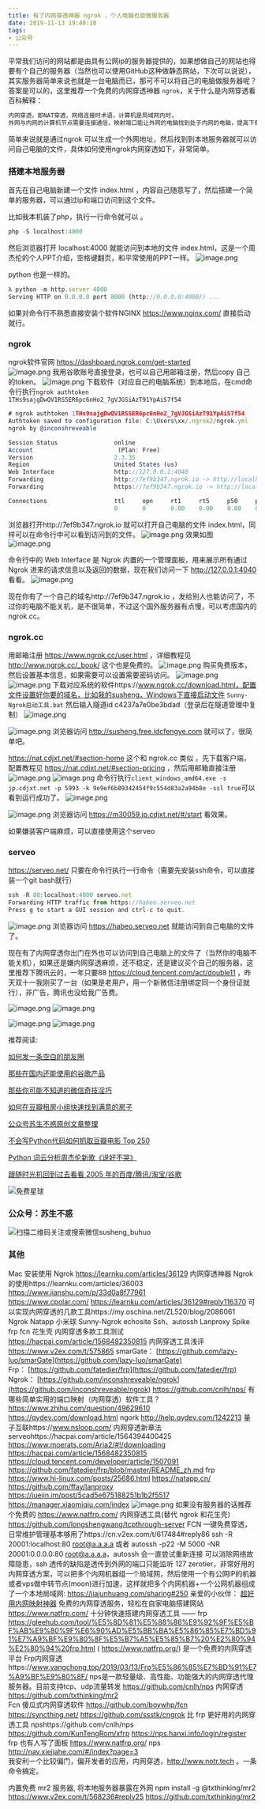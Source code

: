 ```yaml
---
title: 有了内网穿透神器 ngrok ，个人电脑也能做服务器
date: 2019-11-13 19:40:10
tags:
- 公众号
---
```

平常我们访问的网站都是由具有公网ip的服务器提供的，如果想做自己的网站也得要有个自己的服务器（当然也可以使用GitHub这种做静态网站，下次可以说说），其实服务器简单来说也就是一台电脑而已，那可不可以将自己的电脑做服务器呢？答案是可以的，这里推荐一个免费的内网穿透神器 `ngrok`，关于什么是内网穿透看百科解释：
```js
内网穿透，即NAT穿透，网络连接时术语，计算机是局域网内时，
外网与内网的计算机节点需要连接通信，映射端口能让外网的电脑找到处于内网的电脑，提高下载速度。
```
简单来说就是通过ngrok 可以生成一个外网地址，然后找到到本地服务器就可以访问自己电脑的文件，具体如何使用ngrok内网穿透如下，非常简单。
### 搭建本地服务器
首先在自己电脑新建一个文件 index.html ，内容自己随意写了，然后搭建一个简单的服务器，可以通过ip和端口访问到这个文件。

比如我本机装了php，执行一行命令就可以 。
```js
php -S localhost:4000
```
然后浏览器打开 localhost:4000 就能访问到本地的文件 index.html，这是一个周杰伦的个人PPT介绍，空格键翻页，和平常使用的PPT一样。
![image.png](https://upload-images.jianshu.io/upload_images/17817191-70805f3d1c6b55ea.png?imageMogr2/auto-orient/strip%7CimageView2/2/w/1240)

python 也是一样的。
```js
λ python -m http.server 4000
Serving HTTP on 0.0.0.0 port 8000 (http://0.0.0.0:4000/) ...
```
如果对命令行不熟悉直接安装个软件NGINX  https://www.nginx.com/ 直接启动就行。

### ngrok
 ngrok软件官网 https://dashboard.ngrok.com/get-started  
![image.png](https://upload-images.jianshu.io/upload_images/17817191-55dc4a9b78e2db98.png?imageMogr2/auto-orient/strip%7CimageView2/2/w/1240)
我用谷歌账号直接登录，也可以自己用邮箱注册，然后copy 自己的token。
![image.png](https://upload-images.jianshu.io/upload_images/17817191-b3a0bcc466935020.png?imageMogr2/auto-orient/strip%7CimageView2/2/w/1240)
下载软件（对应自己的电脑系统）到本地后，在cmd命令行执行`ngrok authtoken 1THs9sajgDwQV1RS5ER6pc6nHo2_7gVJGSiAzT91YpAiS7f54`
```js
# ngrok authtoken 1THs9sajgDwQV1RS5ER6pc6nHo2_7gVJGSiAzT91YpAiS7f54
Authtoken saved to configuration file: C:\Users\xx/.ngrok2/ngrok.yml
ngrok by @inconshreveable                                                              (Ctrl+C to quit)

Session Status                online
Account                        (Plan: Free)
Version                       2.3.35
Region                        United States (us)
Web Interface                 http://127.0.0.1:4040
Forwarding                    http://7ef9b347.ngrok.io -> http://localhost:4000
Forwarding                    https://7ef9b347.ngrok.io -> http://localhost:4000

Connections                   ttl     opn     rt1     rt5     p50     p90
                              0       0       0.00    0.00    0.00    0.00
```

浏览器打开http://7ef9b347.ngrok.io 就可以打开自己电脑的文件 index.html，同样可以在命令行中可以看到访问到的文件。
![image.png](https://upload-images.jianshu.io/upload_images/17817191-c64e89beddc0d720.png?imageMogr2/auto-orient/strip%7CimageView2/2/w/1240)
效果如图
![image.png](https://upload-images.jianshu.io/upload_images/17817191-74ac92b008b96aff.png?imageMogr2/auto-orient/strip%7CimageView2/2/w/1240)


命令行中的 Web Interface 是 Ngrok 内置的一个管理面板，用来展示所有通过 Ngrok 进来的请求信息以及返回的数据，现在我们访问一下 http://127.0.0.1:4040 看看。
![image.png](https://upload-images.jianshu.io/upload_images/17817191-69b171ad5ed9e2be.png?imageMogr2/auto-orient/strip%7CimageView2/2/w/1240)

现在你有了一个自己的域名http://7ef9b347.ngrok.io ，发给别人也能访问了，不过你的电脑不能关机，是不很简单，不过这个国外服务器有点慢，可以考虑国内的ngrok.cc。
### ngrok.cc
用邮箱注册 https://www.ngrok.cc/user.html   ，详细教程见 http://www.ngrok.cc/_book/ 这个也是免费的。
![image.png](https://upload-images.jianshu.io/upload_images/17817191-24700a4c6aeaef09.png?imageMogr2/auto-orient/strip%7CimageView2/2/w/1240)
购买免费版本，然后设置基本信息，如果需要可以设置需要密码访问。
![image.png](https://upload-images.jianshu.io/upload_images/17817191-2300d3cdff1ee344.png?imageMogr2/auto-orient/strip%7CimageView2/2/w/1240)
![image.png](https://upload-images.jianshu.io/upload_images/17817191-df98b3ee658970e2.png?imageMogr2/auto-orient/strip%7CimageView2/2/w/1240)
下载对应系统的软件https://www.ngrok.cc/download.html，配置文件设置好你要的域名，比如我的susheng，Windows下直接启动文件 `Sunny-Ngrok启动工具.bat` 然后输入隧道id c4237a7e0be3bdad（登录后在隧道管理中复制）
![image.png](https://upload-images.jianshu.io/upload_images/17817191-8d3abc9cfa938cc3.png?imageMogr2/auto-orient/strip%7CimageView2/2/w/1240)

![image.png](https://upload-images.jianshu.io/upload_images/17817191-d627b00a45e6fabd.png?imageMogr2/auto-orient/strip%7CimageView2/2/w/1240)
浏览器访问 http://susheng.free.idcfengye.com 就可以了，很简单吧。

https://nat.cdjxt.net/#section-home 这个和 ngrok.cc 类似 ，先下载客户端，配置教程见  https://nat.cdjxt.net/#section-pricing  ，然后用邮箱直接注册
![image.png](https://upload-images.jianshu.io/upload_images/17817191-fa763483ad418530.png?imageMogr2/auto-orient/strip%7CimageView2/2/w/1240)
![image.png](https://upload-images.jianshu.io/upload_images/17817191-0a166ed2a0b75945.png?imageMogr2/auto-orient/strip%7CimageView2/2/w/1240)
命令行执行`client_windows_amd64.exe -s jp.cdjxt.net -p 5993 -k 9e9ef6b89342454f9c554d83a2a94b8e -ssl true`可以看到运行成功了。
![image.png](https://upload-images.jianshu.io/upload_images/17817191-7f882e0650ddf327.png?imageMogr2/auto-orient/strip%7CimageView2/2/w/1240)

![image.png](https://upload-images.jianshu.io/upload_images/17817191-3f69052735fff028.png?imageMogr2/auto-orient/strip%7CimageView2/2/w/1240)
浏览器访问 https://m30059.jp.cdjxt.net/#/start   看效果。

如果嫌装客户端麻烦，可以直接使用这个serveo
### serveo
https://serveo.net/ 只要在命令行执行一行命令（需要先安装ssh命令，可以直接装一个git bash就行）
```js
ssh -R 80:localhost:4000 serveo.net
Forwarding HTTP traffic from https://habeo.serveo.net
Press g to start a GUI session and ctrl-c to quit.
```

![image.png](https://upload-images.jianshu.io/upload_images/17817191-98a2063b489f779f.png?imageMogr2/auto-orient/strip%7CimageView2/2/w/1240)
浏览器访问  https://habeo.serveo.net 就能访问到自己电脑的文件了。


现在有了内网穿透你出门在外也可以访问到自己电脑上的文件了（当然你的电脑不能关机），如果还是嫌内网穿透麻烦，还不稳定，还是建议买个自己的服务器，这里推荐下腾讯云的，一年只要88 https://cloud.tencent.com/act/double11 ，昨天双十一我刚买了一台（如果是老用户，用一个新微信注册绑定同一个身份证就行），非广告，腾讯也没给我广告费。

![image.png](https://upload-images.jianshu.io/upload_images/17817191-2b7df113abb196e7.png?imageMogr2/auto-orient/strip%7CimageView2/2/w/1240)
![image.png](https://upload-images.jianshu.io/upload_images/17817191-e5a622655bb1922c.png?imageMogr2/auto-orient/strip%7CimageView2/2/w/1240)

![image.png](https://upload-images.jianshu.io/upload_images/17817191-9a67f90418917111.png?imageMogr2/auto-orient/strip%7CimageView2/2/w/1240)
![image.png](https://upload-images.jianshu.io/upload_images/17817191-1f48e99a548ce581.png?imageMogr2/auto-orient/strip%7CimageView2/2/w/1240)

推荐阅读:


[如何发一条空白的朋友圈](https://mp.weixin.qq.com/s/Xz1m-mqtCcBF_4hmGCpkUQ)

[那些在国内还能使用的谷歌产品](https://mp.weixin.qq.com/s/NYrs5cluZgjvm85MXmiaKA)

[那些你可能不知道的微信奇技淫巧](https://mp.weixin.qq.com/s/eGDO0Y8el_dsEyriCoAgog)

[如何在豆瓣租房小组快速找到满意的房子](https://mp.weixin.qq.com/s/k5lBwiDzGgSU3fh2v2Rw9A)

[公众号苏生不惑原创文章整理](https://mp.weixin.qq.com/s/iL6WyI-TChtjZMuu5G5W8A)

[不会写Python代码如何抓取豆瓣电影 Top 250](https://mp.weixin.qq.com/s/RWxn4_Qg_Z3bL4wKusndKA)

[Python 词云分析周杰伦新歌《说好不哭》](https://mp.weixin.qq.com/s/whcZis69KnIzEUVMtrjdmA)

[跟随时光机回到过去看看 2005 年的百度/腾讯/淘宝/谷歌](https://mp.weixin.qq.com/s/LKDGKWi62J5Zyzh3rB-IiQ)


![免费星球](https://upload-images.jianshu.io/upload_images/17817191-8ff6e00de5b0726e.png?imageMogr2/auto-orient/strip%7CimageView2/2/w/1240)
 
### 公众号：苏生不惑
 ![扫描二维码关注或搜索微信susheng_buhuo](https://upload-images.jianshu.io/upload_images/17817191-6e0079f95d4c0338.jpg?imageMogr2/auto-orient/strip%7CimageView2/2/w/1240)

### 其他
Mac 安装使用 Ngrok https://learnku.com/articles/36129
内网穿透神器 Ngrok 的使用https://learnku.com/articles/36003
https://www.jianshu.com/p/33d0a8f77961  
https://www.cpolar.com/ 
https://learnku.com/articles/36129#reply116370
可以实现内网穿透的几款工具https://my.oschina.net/ZL520/blog/2086061  
Ngrok Natapp 小米球 Sunny-Ngrok echosite Ssh、autossh Lanproxy Spike frp fcn 花生壳
内网穿透多款工具测试 https://hacpai.com/article/1568482350815
内网穿透工具浅评 https://www.v2ex.com/t/575865
smarGate： [https://github.com/lazy-luo/smarGate](https://github.com/lazy-luo/smarGate)
Frp： [https://github.com/fatedier/frp](https://github.com/fatedier/frp)
Ngrok： [https://github.com/inconshreveable/ngrok](https://github.com/inconshreveable/ngrok)
https://github.com/cnlh/nps/
有哪些简单实用的端口映射（内网穿透）软件工具？https://www.zhihu.com/question/49629610 
https://qydev.com/download.html ngork http://help.qydev.com/1242213
量子互联https://www.nsloop.com/
内网穿透新章法 serveohttps://hacpai.com/article/1564394400425 
https://www.moerats.com/Aria2/#!/downloading
https://hacpai.com/article/1568482350815   https://cloud.tencent.com/developer/article/1507091
https://github.com/fatedier/frp/blob/master/README_zh.md
frp https://www.hi-linux.com/posts/25686.html  https://natapp.cn/
https://github.com/ffay/lanproxy
https://juejin.im/post/5cad5e675188251b1b2f5517  
https://manager.xiaomiqiu.com/index
![image.png](https://upload-images.jianshu.io/upload_images/17817191-3d3d7b3fb0e68d0d.png?imageMogr2/auto-orient/strip%7CimageView2/2/w/1240)
如果没有服务器的话推荐个免费的 https://www.natfrp.com/
内网穿透工具(替代 ngrok 和花生壳) https://github.com/longshengwang/tcpthrough-server
FCN 一键免费穿透，日常维护管理基本够用了https://cn.v2ex.com/t/617484#reply86
 ssh -R 20001:localhost:80 root@a.a.a.a 或者 autossh -p22 -M 5000 -NR 20001:0.0.0.0:80 root@a.a.a.a，autossh 会一直尝试重新连接 可以消除网络故障隐患，ssh 透传的缺陷是透传到外网的端口只能监听 127
 zerotier，非常好用的内网穿透方案，可以把多个内网机器组一个局域网，然后使用一个有公网IP的机器或者vps做中转节点(moon)进行加速，这样就把多个内网机器+一个公网机器组成了一个本地局域网: https://jiajunhuang.com/sharing#250 亲爱的小伙伴：
 [超好用内网映射神器](https://www.cnblogs.com/along21/p/8384304.html)
 免费的内网穿透服务，轻松在自家电脑搭建网站 https://www.natfrp.com/
十分钟快速搭建内网穿透工具 —— frp https://gleehub.com/tool/%E5%8D%81%E5%88%86%E9%92%9F%E5%BF%AB%E9%80%9F%E6%90%AD%E5%BB%BA%E5%86%85%E7%BD%91%E7%A9%BF%E9%80%8F%E5%B7%A5%E5%85%B7%20%E2%80%94%E2%80%94%20frp.html
( https://www.natfrp.org/) 是一个免费的内网穿透平台
Frp内网穿透https://www.yangchong.top/2019/03/13/Frp%E5%86%85%E7%BD%91%E7%A9%BF%E9%80%8F/
nps是一款轻量级、高性能、功能强大的内网穿透代理服务器。目前支持tcp、udp流量转发 https://github.com/cnlh/nps
内网穿透 https://github.com/txthinking/mr2  
Fcn 傻瓜式内网穿透软件
https://github.com/boywhp/fcn  https://syncthing.net/
https://github.com/ssstk/cngrok 
比 frp 更好用的内网穿透工具 npshttps://github.com/cnlh/nps  https://github.com/KunTengRom/xfrp https://nps.hanxi.info/login/register frp 也有人写了面板 https://www.natfrp.org/
nps 
http://nav.xiejiahe.com/#/index?page=3  
我安利一个比较偏门，偏开发者的应用，内网穿透，http://www.notr.tech 。一条命令搞定。

内置免费 mr2 服务器, 将本地服务器暴露在外网 npm install -g @txthinking/mr2 https://www.v2ex.com/t/568236#reply25 https://github.com/txthinking/mr2
